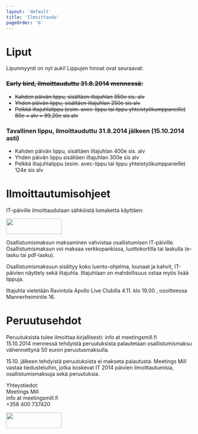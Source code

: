 ```yaml
---
layout: 'default'
title: 'Ilmoittaudu'
pageOrder: '6'
---
```

<div class="newscontent" class="clearfix">
<h1>Liput</h1>
<p>Lipunmyynti on nyt auki! Lippujen hinnat ovat seuraavat:</p>
<strike><h3>Early bird, ilmoittauduttu 31.8.2014 mennessä:</h3>
<ul>
<li> Kahden päivän lippu, sisältäen iltajuhlan 350e sis. alv</li>
<li>Yhden päivän lippu, sisältäen iltajuhlan 250e sis alv </li>
<li>Pelkkä iltajuhlalippu (esim. avec-lippu tai lippu yhteistyökumppaneille) 80e + alv = 99,20e sis alv</li>
</ul></strike>
<h3>Tavallinen lippu, ilmoittauduttu 31.8.2014 jälkeen (15.10.2014 asti)</h3>
<ul><li> Kahden päivän lippu, sisältäen iltajuhlan 400e sis. alv</li>
<li>  Yhden päivän lippu sisältäen iltajuhlan 300e sis alv</li>
<li>  Pelkkä iltajuhlalippu (esim. avec-lippu tai lippu yhteistyökumppaneille) 124e sis alv</li>
</ul>
<h1>Ilmoittautumisohjeet</h1>
<p>IT–päiville ilmoittaudutaan sähköistä lomaketta käyttäen:</p>
<div id="ilmoittaudu"><a href="https://ilmo.contio.fi/meetingsmill/main.aspx?id=103" target="_blank"><img src="../images/ilmo.png" width="150" height="42"></a>
<br/>
</div>
<p>Osallistumismaksun maksaminen vahvistaa
osallistumisen IT-päiville. Osallistumismaksun voi maksaa verkkopankissa,
luottokortilla tai laskulla (e-lasku tai pdf-lasku). </p>
<p>
Osallistumismaksuun sisältyy koko luento-ohjelma, lounaat
ja kahvit, IT-päivien näyttely sekä iltajuhla. Iltajuhlaan on mahdollisuus
ostaa myös lisää lippuja.</p>
<p>Iltajuhla vietetään Ravintola Apollo Live Clubilla  4.11. klo 19.00 , osoitteessa Mannerheimintie 16. </p>
<h1>Peruutusehdot</h1>
<p>Peruutuksista tulee ilmoittaa kirjallisesti: info at meetingsmill.fi <br/>
15.10.2014 mennessä tehdyistä peruutuksista palautetaan osallistumismaksu
vähennettynä 50 euron peruutusmaksulla.</p>
<p>15.10. jälkeen tehdyistä peruutuksista ei makseta palautusta.
Meetings Mill vastaa tiedusteluihin, jotka koskevat IT 2014 päivien
ilmoittautumisia, osallistumismaksuja sekä peruutuksia.</p>
<p>Yhteystiedot:<br/>
Meetings Mill<br/>
info at meetingsmill.fi<br/>
+358 400 737420</p>
<div id="ilmoittaudu"><a href="https://ilmo.contio.fi/meetingsmill/main.aspx?id=103" target="_blank"><img src="../images/ilmo.png" width="150" height="42"></a></div>
</div>
